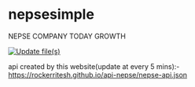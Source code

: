 # nepsesimple
NEPSE COMPANY TODAY GROWTH

[![Update file(s)](https://github.com/rockerritesh/nepsesimple/actions/workflows/update.yml/badge.svg)](https://github.com/rockerritesh/nepsesimple/actions/workflows/update.yml)

api created by this website(update at every 5 mins):- https://rockerritesh.github.io/api-nepse/nepse-api.json
